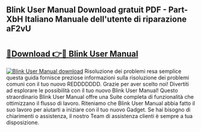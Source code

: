 ## Blink User Manual Download gratuit PDF - Part-XbH Italiano Manuale dell'utente di riparazione aF2vU

# <h2><a href="http://df9atd.blite.top/?on=Blink+User+Manual">🔗Download 👉🔴 Blink User Manual</a></h2>

[![Blink User Manual download](https://i.imgur.com/lujVjoI.png)](http://df9atd.blite.top/?on=Blink+User+Manual)
Risoluzione dei problemi resa semplice questa guida fornisce preziose informazioni sulla risoluzione dei problemi comuni con il tuo nuovo REDDDDDDD. Grazie per aver scelto noi! Divertiti ad esplorare le possibilità con il tuo nuovo Blink User Manual! Questo straordinario Blink User Manual offre una Suite completa di funzionalità che ottimizzano il flusso di lavoro. Riteniamo che Blink User Manual abbia fatto il suo lavoro per aiutarti a iniziare con il tuo nuovo Gadget. Se hai bisogno di chiarimenti o assistenza, il nostro Team di assistenza clienti è sempre a tua disposizione.
